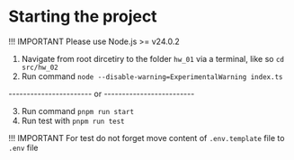 # Starting the project

!!! IMPORTANT
Please use Node.js >= v24.0.2

1. Navigate from root dircetiry to the folder `hw_01` via a terminal, like so `cd src/hw_02`
2. Run command `node --disable-warning=ExperimentalWarning index.ts`

----------------------- or -------------------------

3. Run command `pnpm run start`
4. Run test with `pnpm run test`

!!! IMPORTANT
For test do not forget move content of `.env.template` file to `.env` file
